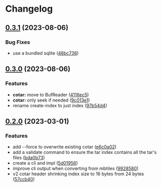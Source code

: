 # Changelog

## [0.3.1](https://github.com/blacha/cotar-rs/compare/cotar-cli-v0.3.0...cotar-cli-v0.3.1) (2023-08-06)


### Bug Fixes

* use a bundled sqlite ([48bc736](https://github.com/blacha/cotar-rs/commit/48bc736d0782dad1447b87e8f519b513263b4bfe))

## [0.3.0](https://github.com/blacha/cotar-rs/compare/cotar-cli-v0.2.0...cotar-cli-v0.3.0) (2023-08-06)


### Features

* **cotar:** move to BufReader ([4116ec5](https://github.com/blacha/cotar-rs/commit/4116ec5462921b15f3eb50c17ae0fb094b270e0c))
* **cotar:** only seek if needed ([9c013e1](https://github.com/blacha/cotar-rs/commit/9c013e17a71edc9d3e9379680ef1861f296ab0f0))
* rename create-index to just index ([97b54d4](https://github.com/blacha/cotar-rs/commit/97b54d4695047cab8b89e2856bf851980e7e3289))

## [0.2.0](https://github.com/blacha/cotar-rs/compare/cotar-cli-v0.1.0...cotar-cli-v0.2.0) (2023-03-01)


### Features

* add --force to overwrite existing cotar ([e6c0a02](https://github.com/blacha/cotar-rs/commit/e6c0a02120f442184bd80ff69a3d991d2ba07b62))
* add a validate command to ensure the tar index contains all the tar's files ([bda0b73](https://github.com/blacha/cotar-rs/commit/bda0b738ea044c8db17cc6cb74fb7cfeab2ca8ee))
* create a cli and impl ([5d01956](https://github.com/blacha/cotar-rs/commit/5d019568ce424a8b26eb48eb52ddea5dc1e2e697))
* improve cli output when converting from mbtiles ([9928580](https://github.com/blacha/cotar-rs/commit/99285804907ee90594644e29f42adb5714408ea7))
* v2 cotar header shrinking index size to 16 bytes from 24 bytes ([57ccb40](https://github.com/blacha/cotar-rs/commit/57ccb4031728e7bccc43797e5fb83d928e7e5b33))
